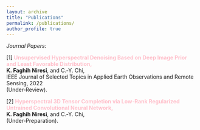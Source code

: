 ```yaml
---
layout: archive
title: "Publications"
permalink: /publications/
author_profile: true
---
```


*Journal Papers:*

[1] <font color='pink'>**Unsupervised Hyperspectral Denoising Based on Deep Image Prior and Least Favorable Distribution,**</font>\
**K. Faghih Niresi**, and C.‑Y. Chi, \
IEEE Journal of Selected Topics in Applied Earth Observations and Remote Sensing, 2022 \
(Under‑Review).


[2] <font color='pink'>**Hyperspectral 3D Tensor Completion via Low‑Rank Regularized Untrained Convolutional Neural Network,** </font>\
**K. Faghih Niresi**, and C.‑Y. Chi,\
(Under‑Preparation).

